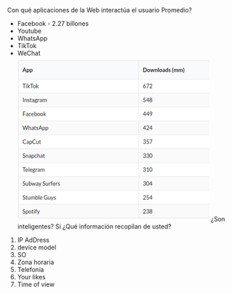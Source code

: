 Con qué aplicaciones de la Web interactúa el usuario Promedio?
- Facebook - 2.27 billones
- Youtube 
- WhatsApp
- TikTok
- WeChat
![los sitios más populares](./Images/Pasted%20image%2020230516121829.png)
¿Son inteligentes?
Si
¿Qué información recopilan de usted?
1. IP AdDress
2. device model
3. SO
4. Zona horaria
5. Telefonía
6. Your likes
7. Time of view



